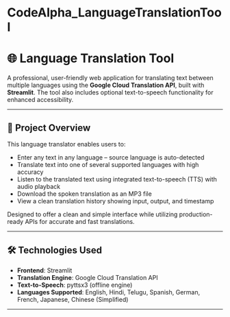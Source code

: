 # CodeAlpha_LanguageTranslationTool 

# 🌐 Language Translation Tool

A professional, user-friendly web application for translating text between multiple languages using the **Google Cloud Translation API**, built with **Streamlit**. The tool also includes optional text-to-speech functionality for enhanced accessibility.

---

## 🚀 Project Overview

This language translator enables users to:
- Enter any text in any language – source language is auto-detected
- Translate text into one of several supported languages with high accuracy
- Listen to the translated text using integrated text-to-speech (TTS) with audio playback
- Download the spoken translation as an MP3 file
- View a clean translation history showing input, output, and timestamp

Designed to offer a clean and simple interface while utilizing production-ready APIs for accurate and fast translations.

---

## 🛠️ Technologies Used

- **Frontend**: Streamlit
- **Translation Engine**: Google Cloud Translation API
- **Text-to-Speech**: pyttsx3 (offline engine)
- **Languages Supported**: English, Hindi, Telugu, Spanish, German, French, Japanese, Chinese (Simplified)

---


